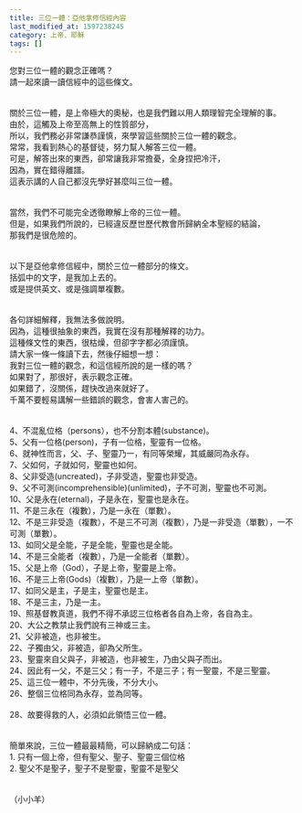 ```yaml
---
title: 三位一體：亞他拿修信經內容
last_modified_at: 1597238245
category: 上帝、耶穌
tags: []
---
```


<div>您對三位一體的觀念正確嗎？</div>

<div>請一起來讀一讀信經中的這些條文。</div>

<div>&nbsp;</div>

<div>&nbsp;</div>

<div>關於三位一體，是上帝極大的奧秘，也是我們難以用人類理智完全理解的事。</div>

<div>由於，這觸及上帝至高無上的性質部分，</div>

<div>所以，我們務必非常謙恭謹慎，來學習這些關於三位一體的觀念。</div>

<div>常常，我看到熱心的基督徒，努力幫人解答三位一體。</div>

<div>可是，解答出來的東西，卻常讓我非常擔憂，全身捏把冷汗，</div>

<div>因為，實在錯得離譜。</div>

<div>這表示講的人自己都沒先學好甚麼叫三位一體。</div>

<div>&nbsp;</div>

<div>&nbsp;</div>

<div>當然，我們不可能完全透徹瞭解上帝的三位一體。</div>

<div>但是，如果我們所說的，已經違反歷世歷代教會所歸納全本聖經的結論，</div>

<div>那我們是很危險的。</div>

<div>&nbsp;</div>

<div>&nbsp;</div>

<div>以下是亞他拿修信經中，關於三位一體部分的條文。</div>

<div>括弧中的文字，是我加上去的。</div>

<div>或是提供英文、或是強調單複數。</div>

<div>&nbsp;</div>

<div>&nbsp;</div>

<div>各句詳細解釋，我無法多做說明。</div>

<div>因為，這種很抽象的東西，我實在沒有那種解釋的功力。</div>

<div>這種條文性的東西，很枯燥，但卻字字都必須謹慎。</div>

<div>請大家一條一條讀下去，然後仔細想一想：</div>

<div>我對三位一體的觀念，和這信經所說的是一樣的嗎？</div>

<div>如果對了，那很好，表示觀念正確。</div>

<div>如果錯了，沒關係，趕快改過來就好了。</div>

<div>千萬不要輕易講解一些錯誤的觀念，會害人害己的。</div>

<div>&nbsp;</div>

<div>&nbsp;</div>

<div>4、不混亂位格（persons），也不分割本體(substance)。</div>

<div>5、父有一位格(person)，子有一位格，聖靈有一位格。</div>

<div>6、就神性而言，父、子、聖靈乃一，有同等榮耀，其威嚴同為永存。</div>

<div>7、父如何，子就如何，聖靈也如何。</div>

<div>8、父非受造(uncreated)，子非受造，聖靈也非受造。</div>

<div>9、父不可測(incomprehensible)(unlimited)，子不可測，聖靈也不可測。</div>

<div>10、父是永在(eternal)，子是永在，聖靈也是永在。</div>

<div>11、不是三永在（複數），乃是一永在（單數）。</div>

<div>12、不是三非受造（複數），不是三不可測（複數），乃是一非受造（單數），一不可測（單數）。</div>

<div>13、如同父是全能，子是全能，聖靈也是全能。</div>

<div>14、不是三全能者（複數），乃是一全能者（單數）。</div>

<div>15、父是上帝（God），子是上帝，聖靈是上帝。</div>

<div>16、不是三上帝(Gods)（複數），乃是一上帝（單數）。</div>

<div>17、如同父是主，子是主，聖靈也是主。</div>

<div>18、不是三主，乃是一主。</div>

<div>19、照基督教真道，我們不得不承認三位格者各自為上帝，各自為主。</div>

<div>20、大公之教禁止我們說有三神或三主。</div>

<div>21、父非被造，也非被生。</div>

<div>22、子獨由父，非被造，卻為父所生。</div>

<div>23、聖靈來自父與子，非被造，也非被生，乃由父與子而出。</div>

<div>24、因此有一父，不是三父；有一子，不是三子；有一聖靈，不是三聖靈。</div>

<div>25、這三位一體中，不分先後，不分大小。</div>

<div>26、整個三位格同為永存，並為同等。</div>

<div>&nbsp;</div>

<div>28、故要得救的人，必須如此領悟三位一體。</div>

<div>&nbsp;</div>

<div>&nbsp;</div>

<div>簡單來說，三位一體最最精簡，可以歸納成二句話：</div>

<div>1.<span style="white-space:pre"> </span>只有一個上帝，但有聖父、聖子、聖靈三個位格</div>

<div>2.<span style="white-space:pre"> </span>聖父不是聖子，聖子不是聖靈，聖靈不是聖父</div>

<div>&nbsp;</div>

<div>&nbsp;</div>

<div>（小小羊）</div>

